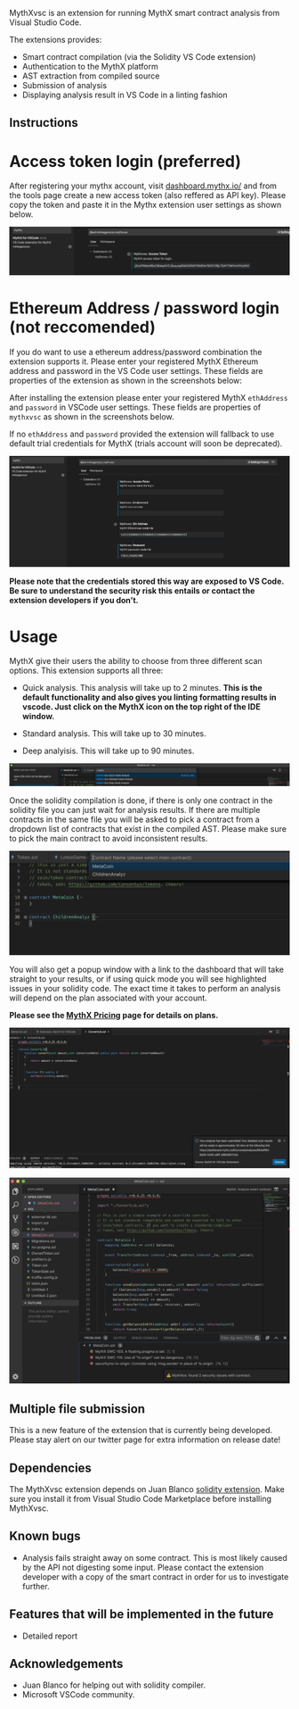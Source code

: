MythXvsc is an extension for running MythX smart contract analysis from Visual Studio Code.

The extensions provides:

-   Smart contract compilation (via the Solidity VS Code extension)
-   Authentication to the MythX platform
-   AST extraction from compiled source
-   Submission of analysis
-   Displaying analysis result in VS Code in a linting fashion

## Instructions

# Access token login (preferred)

After registering your mythx account, visit [dashboard.mythx.io/](https://dashboard.mythx.io/) and from the tools page create a new access token (also reffered as API key). Please copy the token and paste it in the Mythx extension user settings as shown below.

![access_token](images/screenshots/access_token.png)

# Ethereum Address / password login (not reccomended)

If you do want to use a ethereum address/password combination the extension supports it. Please enter your registered MythX Ethereum address and password in the VS Code user settings. These fields are properties of the extension as shown in the screenshots below:

After installing the extension please enter your registered MythX `ethAddress` and `password` in VSCode user settings. These fields are properties of `mythxvsc` as shown in the screenshots below.

If no `ethAddress` and `password` provided the extension will fallback to use default trial credentials for MythX (trials account will soon be deprecated).

![ethaddress_login](images/screenshots/ethaddress_login.png)

**Please note that the credentials stored this way are exposed to VS Code. Be sure to understand the security risk this entails or contact the extension developers if you don’t.**

# Usage

MythX give their users the ability to choose from three different scan options. This extension supports all three:

-   Quick analysis. This analysis will take up to 2 minutes. **This is the default functionality and also gives you linting formatting results in vscode. Just click on the MythX icon on the top right of the IDE window.**

-   Standard analysis. This will take up to 30 minutes.

-   Deep analyisis. This will take up to 90 minutes.

![analysis_mode](images/screenshots/analysis_mode.png)

Once the solidity compilation is done, if there is only one contract in the solidity file you can just wait for analysis results. If there are multiple contracts in the same file you will be asked to pick a contract from a dropdown list of contracts that exist in the compiled AST. Please make sure to pick the main contract to avoid inconsistent results.

![contract_name](images/screenshots/contract_picker.png)

You will also get a popup window with a link to the dashboard that will take straight to your results, or if using quick mode you will see highlighted issues in your solidity code. The exact time it takes to perform an analysis will depend on the plan associated with your account.

**Please see the [MythX Pricing](https://mythx.io/plans/) page for details on plans.**

![dashboard_link](images/screenshots/dashboard_link.png)

![finished_analysis](images/screenshots/finished_analysis.png 'finished_analysis')

## Multiple file submission

This is a new feature of the extension that is currently being developed. Please stay alert on our twitter page for extra information on release date!

## Dependencies

The MythXvsc extension depends on Juan Blanco [solidity extension](https://marketplace.visualstudio.com/items?itemName=JuanBlanco.solidity). Make sure you install it from Visual Studio Code Marketplace before installing MythXvsc.

## Known bugs

-   Analysis fails straight away on some contract. This is most likely caused by the API not digesting some input. Please contact the extension developer with a copy of the smart contract in order for us to investigate further.

## Features that will be implemented in the future

-   Detailed report

## Acknowledgements

-   Juan Blanco for helping out with solidity compiler.
-   Microsoft VSCode community.
